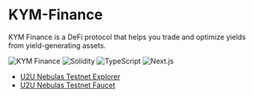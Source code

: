 # KYM-Finance

KYM Finance is a DeFi protocol that helps you trade and optimize yields from yield-generating assets.

![KYM Finance](https://img.shields.io/badge/U2U-Nebulas%20Testnet-darkgreen) ![Solidity](https://img.shields.io/badge/Solidity-0.8.17-purple) ![TypeScript](https://img.shields.io/badge/TypeScript-5.0-blue) ![Next.js](https://img.shields.io/badge/Next.js-15-black)

- [U2U Nebulas Testnet Explorer](https://testnet.u2uscan.xyz/)
- [U2U Nebulas Testnet Faucet](https://faucet.u2u.xyz/)
